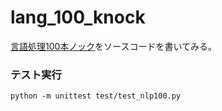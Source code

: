# lang_100_knock

[言語処理100本ノック](http://www.cl.ecei.tohoku.ac.jp/nlp100/)をソースコードを書いてみる。

### テスト実行

```
python -m unittest test/test_nlp100.py
```
